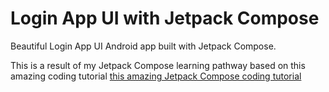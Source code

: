 # Login App UI with Jetpack Compose
Beautiful Login App UI Android app built with Jetpack Compose.

This is a result of my Jetpack Compose learning pathway based on this amazing coding tutorial
[this amazing Jetpack Compose coding tutorial](https://www.youtube.com/watch?v=SK0JaGU1hO8)

